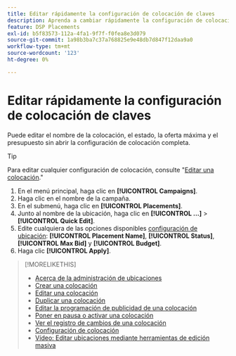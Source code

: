 ```yaml
---
title: Editar rápidamente la configuración de colocación de claves
description: Aprenda a cambiar rápidamente la configuración de colocación de claves.
feature: DSP Placements
exl-id: b5f83573-112a-4fa1-9f7f-f0fea8e3d079
source-git-commit: 1a98b3ba7c37a768825e9e48db7d847f12daa9a0
workflow-type: tm+mt
source-wordcount: '123'
ht-degree: 0%

---
```


# Editar rápidamente la configuración de colocación de claves

<!-- Some placements don't have this option. Clarify which placement types aren't eligible -- is it PG placements, or all placements using private inventory? And anything else? -->

Puede editar el nombre de la colocación, el estado, la oferta máxima y el presupuesto sin abrir la configuración de colocación completa.

>[!TIP]
>
> Para editar cualquier configuración de colocación, consulte &quot;[Editar una colocación](/help/dsp/campaign-management/placements/placement-edit.md).&quot;

1. En el menú principal, haga clic en **[!UICONTROL Campaigns]**.
1. Haga clic en el nombre de la campaña.
1. En el submenú, haga clic en **[!UICONTROL Placements]**.
1. Junto al nombre de la ubicación, haga clic en  **[!UICONTROL ...]** > **[!UICONTROL Quick Edit]**.
1. Edite cualquiera de las opciones disponibles [configuración de ubicación](placement-settings.md):  **[!UICONTROL Placement Name]**, **[!UICONTROL Status]**, **[!UICONTROL Max Bid]** y **[!UICONTROL Budget]**.
1. Haga clic **[!UICONTROL Apply]**.

>[!MORELIKETHIS]
>
>* [Acerca de la administración de ubicaciones](placement-about.md)
>* [Crear una colocación](placement-create.md)
>* [Editar una colocación](placement-edit.md)
>* [Duplicar una colocación](placement-duplicate.md)
>* [Editar la programación de publicidad de una colocación](placement-edit-ad-schedule.md)
>* [Poner en pausa o activar una colocación](placement-pause-activate.md)
>* [Ver el registro de cambios de una colocación](placement-change-log.md)
>* [Configuración de colocación](placement-settings.md)
>* [Vídeo: Editar ubicaciones mediante herramientas de edición masiva](https://experienceleague.adobe.com/docs/advertising-learn/tutorials/dsp/bulk-edit-placement-tools.html)

